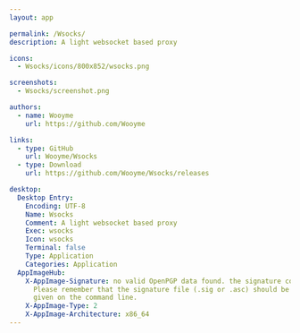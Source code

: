 ```yaml
---
layout: app

permalink: /Wsocks/
description: A light websocket based proxy

icons:
  - Wsocks/icons/800x852/wsocks.png

screenshots:
  - Wsocks/screenshot.png

authors:
  - name: Wooyme
    url: https://github.com/Wooyme

links:
  - type: GitHub
    url: Wooyme/Wsocks
  - type: Download
    url: https://github.com/Wooyme/Wsocks/releases

desktop:
  Desktop Entry:
    Encoding: UTF-8
    Name: Wsocks
    Comment: A light websocket based proxy
    Exec: wsocks
    Icon: wsocks
    Terminal: false
    Type: Application
    Categories: Application
  AppImageHub:
    X-AppImage-Signature: no valid OpenPGP data found. the signature could not be verified.
      Please remember that the signature file (.sig or .asc) should be the first file
      given on the command line.
    X-AppImage-Type: 2
    X-AppImage-Architecture: x86_64
---
```

